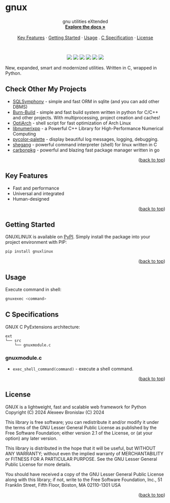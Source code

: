 # gnux

<a id="readme-top"></a> 

<div align="center">  
  <p align="center">
    gnu utilities eXtended
    <br />
    <a href="./docs/en/index.md"><strong>Explore the docs »</strong></a>
    <br />
    <br />
    <a href="#key-features">Key Features</a>
    ·
    <a href="#getting-started">Getting Started</a>
    ·
    <a href="#usage">Usage</a>
    .
    <a href="#c-specifications">C Specification</a>
    ·
    <a href="https://github.com/alexeev-prog/gnux/blob/main/LICENSE">License</a>
  </p>
</div>
<br>
<p align="center">
    <img src="https://img.shields.io/github/languages/top/alexeev-prog/gnux?style=for-the-badge">
    <img src="https://img.shields.io/github/languages/count/alexeev-prog/gnux?style=for-the-badge">
    <img src="https://img.shields.io/github/license/alexeev-prog/gnux?style=for-the-badge">
    <img src="https://img.shields.io/github/stars/alexeev-prog/gnux?style=for-the-badge">
    <img src="https://img.shields.io/github/issues/alexeev-prog/gnux?style=for-the-badge">
    <img src="https://img.shields.io/github/last-commit/alexeev-prog/gnux?style=for-the-badge">
</p>

New, expanded, smart and modernized utilities. Written in C, wrapped in Python.

## Check Other My Projects

 + [SQLSymphony](https://github.com/alexeev-prog/SQLSymphony) - simple and fast ORM in sqlite (and you can add other DBMS)
 + [Burn-Build](https://github.com/alexeev-prog/burn-build) - simple and fast build system written in python for C/C++ and other projects. With multiprocessing, project creation and caches!
 + [OptiArch](https://github.com/alexeev-prog/optiarch) - shell script for fast optimization of Arch Linux
 + [libnumerixpp](https://github.com/alexeev-prog/libnumerixpp) - a Powerful C++ Library for High-Performance Numerical Computing
 + [pycolor-palette](https://github.com/alexeev-prog/pycolor-palette) - display beautiful log messages, logging, debugging.
 + [shegang](https://github.com/alexeev-prog/shegang) - powerful command interpreter (shell) for linux written in C
 + [carbonpkg](https://github.com/alexeev-prog/carbonpkg) - powerful and blazing fast package manager written in go

<p align="right">(<a href="#readme-top">back to top</a>)</p>

## Key Features

 + Fast and performance
 + Universal and integrated
 + Human-designed

<p align="right">(<a href="#readme-top">back to top</a>)</p>

## Getting Started
GNUXLINUX is available on [PyPI](https://pypi.org/project/gnuxlinux). Simply install the package into your project environment with PIP:

```bash
pip install gnuxlinux
```

<p align="right">(<a href="#readme-top">back to top</a>)</p>

## Usage
Execute command in shell:

```bash
gnuxexec <command>
```

## C Specifications
GNUX C PyExtensions architecture:

```
ext
└── src
    └── gnuxmodule.c
```

### gnuxmodule.c

 + `exec_shell_command(command)` - execute a shell command.

<p align="right">(<a href="#readme-top">back to top</a>)</p>

## License
GNUX is a lightweight, fast and scalable web framework for Python
Copyright (C) 2024  Alexeev Bronislav (C) 2024

This library is free software; you can redistribute it and/or
modify it under the terms of the GNU Lesser General Public
License as published by the Free Software Foundation; either
version 2.1 of the License, or (at your option) any later version.

This library is distributed in the hope that it will be useful,
but WITHOUT ANY WARRANTY; without even the implied warranty of
MERCHANTABILITY or FITNESS FOR A PARTICULAR PURPOSE.  See the GNU
Lesser General Public License for more details.

You should have received a copy of the GNU Lesser General Public
License along with this library; if not, write to the Free Software
Foundation, Inc., 51 Franklin Street, Fifth Floor, Boston, MA  02110-1301
USA

<p align="right">(<a href="#readme-top">back to top</a>)</p>
